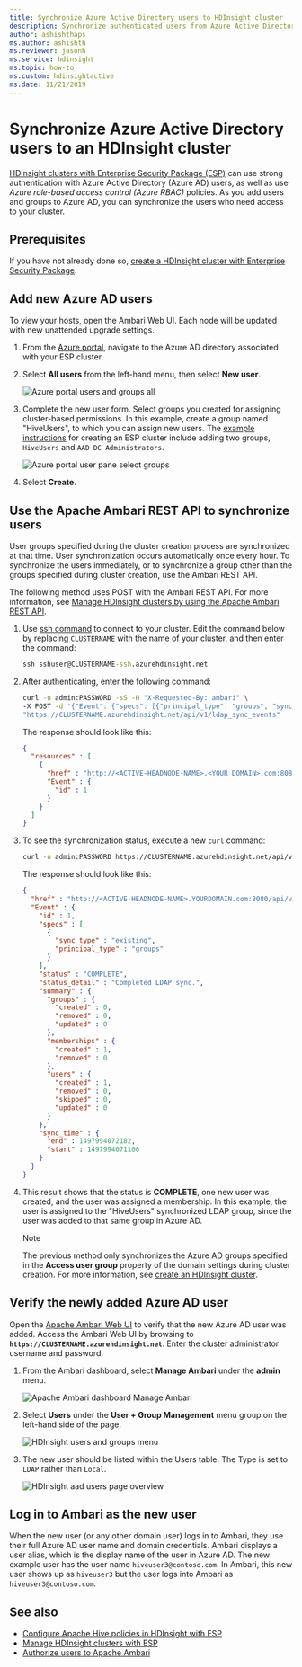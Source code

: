 ```yaml
---
title: Synchronize Azure Active Directory users to HDInsight cluster 
description: Synchronize authenticated users from Azure Active Directory to an HDInsight cluster.
author: ashishthaps
ms.author: ashishth
ms.reviewer: jasonh 
ms.service: hdinsight
ms.topic: how-to
ms.custom: hdinsightactive
ms.date: 11/21/2019
---
```


# Synchronize Azure Active Directory users to an HDInsight cluster

[HDInsight clusters with Enterprise Security Package (ESP)](hdinsight-domain-joined-introduction.md) can use strong authentication with Azure Active Directory (Azure AD) users, as well as use *Azure role-based access control (Azure RBAC)* policies. As you add users and groups to Azure AD, you can synchronize the users who need access to your cluster.

## Prerequisites

If you have not already done so, [create a HDInsight cluster with Enterprise Security Package](hdinsight-domain-joined-configure.md).

## Add new Azure AD users

To view your hosts, open the Ambari Web UI. Each node will be updated with  new unattended upgrade settings.

1. From the [Azure portal](https://portal.azure.com), navigate to the Azure AD directory associated with your ESP cluster.

2. Select **All users** from the left-hand menu, then select **New user**.

    ![Azure portal users and groups all](./media/hdinsight-sync-aad-users-to-cluster/users-and-groups-new.png)

3. Complete the new user form. Select groups you created for assigning cluster-based permissions. In this example, create a group named "HiveUsers", to which you can assign new users. The [example instructions](hdinsight-domain-joined-configure.md) for creating an ESP cluster include adding two groups, `HiveUsers` and `AAD DC Administrators`.

    ![Azure portal user pane select groups](./media/hdinsight-sync-aad-users-to-cluster/hdinsight-new-user-form.png)

4. Select **Create**.

## Use the Apache Ambari REST API to synchronize users

User groups specified during the cluster creation process are synchronized at that time. User synchronization occurs automatically once every hour. To synchronize the users immediately, or to synchronize a group other than the groups specified during cluster creation, use the Ambari REST API.

The following method uses POST with the Ambari REST API. For more information, see [Manage HDInsight clusters by using the Apache Ambari REST API](hdinsight-hadoop-manage-ambari-rest-api.md).

1. Use [ssh command](hdinsight-hadoop-linux-use-ssh-unix.md) to connect to your cluster. Edit the command below by replacing `CLUSTERNAME` with the name of your cluster, and then enter the command:

    ```cmd
    ssh sshuser@CLUSTERNAME-ssh.azurehdinsight.net
    ```

1. After authenticating, enter the following command:

    ```bash
    curl -u admin:PASSWORD -sS -H "X-Requested-By: ambari" \
    -X POST -d '{"Event": {"specs": [{"principal_type": "groups", "sync_type": "existing"}]}}' \
    "https://CLUSTERNAME.azurehdinsight.net/api/v1/ldap_sync_events"
    ```

    The response should look like this:

    ```json
    {
      "resources" : [
        {
          "href" : "http://<ACTIVE-HEADNODE-NAME>.<YOUR DOMAIN>.com:8080/api/v1/ldap_sync_events/1",
          "Event" : {
            "id" : 1
          }
        }
      ]
    }
    ```

1. To see the synchronization status, execute a new `curl` command:

    ```bash
    curl -u admin:PASSWORD https://CLUSTERNAME.azurehdinsight.net/api/v1/ldap_sync_events/1
    ```

    The response should look like this:

    ```json
    {
      "href" : "http://<ACTIVE-HEADNODE-NAME>.YOURDOMAIN.com:8080/api/v1/ldap_sync_events/1",
      "Event" : {
        "id" : 1,
        "specs" : [
          {
            "sync_type" : "existing",
            "principal_type" : "groups"
          }
        ],
        "status" : "COMPLETE",
        "status_detail" : "Completed LDAP sync.",
        "summary" : {
          "groups" : {
            "created" : 0,
            "removed" : 0,
            "updated" : 0
          },
          "memberships" : {
            "created" : 1,
            "removed" : 0
          },
          "users" : {
            "created" : 1,
            "removed" : 0,
            "skipped" : 0,
            "updated" : 0
          }
        },
        "sync_time" : {
          "end" : 1497994072182,
          "start" : 1497994071100
        }
      }
    }
    ```

1. This result shows that the status is **COMPLETE**, one new user was created, and the user was assigned a membership. In this example,  the user is assigned to the "HiveUsers" synchronized LDAP group, since the user was added to that same group in Azure AD.

    > [!NOTE]  
    > The previous method only synchronizes the Azure AD groups specified in the **Access user group** property of the domain settings during cluster creation. For more information, see  [create an HDInsight cluster](domain-joined/apache-domain-joined-configure.md).

## Verify the newly added Azure AD user

Open the [Apache Ambari Web UI](hdinsight-hadoop-manage-ambari.md) to verify that the new Azure AD user was added. Access the Ambari Web UI by browsing to **`https://CLUSTERNAME.azurehdinsight.net`**. Enter the cluster administrator username and password.

1. From the Ambari dashboard, select **Manage Ambari** under the **admin** menu.

    ![Apache Ambari dashboard Manage Ambari](./media/hdinsight-sync-aad-users-to-cluster/manage-apache-ambari.png)

2. Select **Users** under the **User + Group Management** menu group on the left-hand side of the page.

    ![HDInsight users and groups menu](./media/hdinsight-sync-aad-users-to-cluster/hdinsight-users-menu-item.png)

3. The new user should be listed within the Users table. The Type is set to `LDAP` rather than  `Local`.

    ![HDInsight aad users page overview](./media/hdinsight-sync-aad-users-to-cluster/hdinsight-users-page.png)

## Log in to Ambari as the new user

When the new user (or any other domain user) logs in to Ambari, they use their full Azure AD user name and  domain credentials.  Ambari displays a user  alias, which is the display name of the user in Azure AD.
The new example user has the user name `hiveuser3@contoso.com`. In Ambari, this new user shows up as `hiveuser3` but the user logs into Ambari as `hiveuser3@contoso.com`.

## See also

* [Configure Apache Hive policies in HDInsight with ESP](hdinsight-domain-joined-run-hive.md)
* [Manage HDInsight clusters with ESP](hdinsight-domain-joined-manage.md)
* [Authorize users to Apache Ambari](hdinsight-authorize-users-to-ambari.md)
